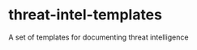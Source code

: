 threat-intel-templates
======================

A set of templates for documenting threat intelligence